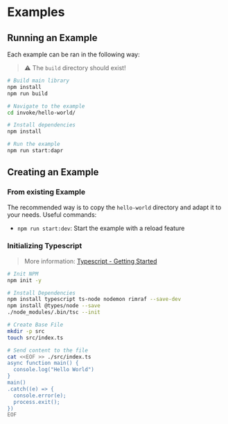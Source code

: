 # Examples

## Running an Example

Each example can be ran in the following way:

> ⚠ The `build` directory should exist!

```bash
# Build main library
npm install
npm run build

# Navigate to the example
cd invoke/hello-world/

# Install dependencies
npm install

# Run the example
npm run start:dapr
```

## Creating an Example

### From existing Example

The recommended way is to copy the `hello-world` directory and adapt it to your needs. Useful commands:

- `npm run start:dev`: Start the example with a reload feature

### Initializing Typescript

> More information: [Typescript - Getting Started](https://xaviergeerinck.com/post/coding/javascript/typescript-getting-started)

```bash
# Init NPM
npm init -y

# Install Dependencies
npm install typescript ts-node nodemon rimraf --save-dev
npm install @types/node --save
./node_modules/.bin/tsc --init

# Create Base File
mkdir -p src
touch src/index.ts

# Send content to the file
cat <<EOF >> ./src/index.ts
async function main() {
  console.log("Hello World")
}
main()
.catch((e) => {
  console.error(e);
  process.exit();
})
EOF
```
